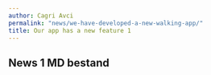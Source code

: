 ```yaml
---
author: Cagri Avci
permalink: "news/we-have-developed-a-new-walking-app/"
title: Our app has a new feature 1
---
```


<article class="container">
    <h2>News 1 MD bestand</h2>
</article>

